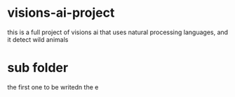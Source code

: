 # visions-ai-project
this is a full project of visions ai that uses natural processing languages, and it detect wild animals

# sub folder
the first one to be writedn the e
